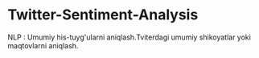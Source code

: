 # Twitter-Sentiment-Analysis
NLP :  Umumiy his-tuyg'ularni aniqlash.Tviterdagi  umumiy shikoyatlar yoki maqtovlarni aniqlash. 
